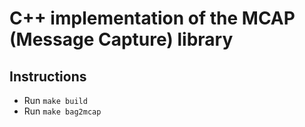 # C++ implementation of the MCAP (Message Capture) library

## Instructions

- Run `make build`
- Run `make bag2mcap`
